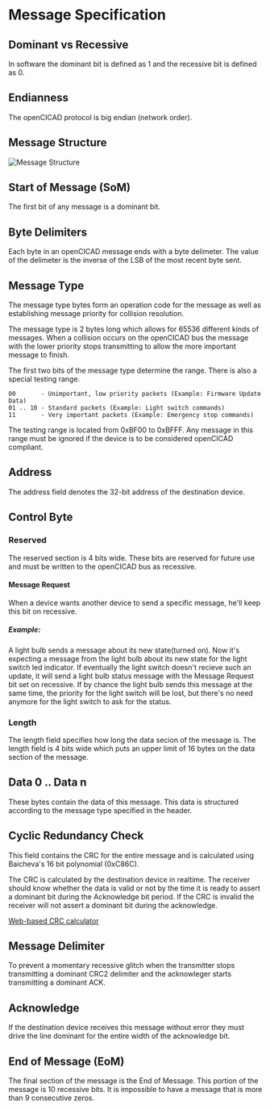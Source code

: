 # Message Specification

## Dominant vs Recessive
In software the dominant bit is defined as 1 and the recessive bit is defined as 0.

## Endianness
The openCICAD protocol is big endian (network order).

## Message Structure
![Message Structure](https://raw.github.com/amstan/openCICAD/master/doc/MessageStructure.svg)

## Start of Message (SoM)
The first bit of any message is a dominant bit.

## Byte Delimiters
Each byte in an openCICAD message ends with a byte delimeter. The value of the delimeter is the inverse of the LSB of the most recent byte sent. 

## Message Type
The message type bytes form an operation code for the message as well as establishing message priority for collision resolution.

The message type is 2 bytes long which allows for 65536 different kinds of messages. When a collision occurs on the openCICAD bus the message with the lower priority stops transmitting to allow the more important message to finish.

The first two bits of the message type determine the range. There is also a special testing range.

    00       - Unimportant, low priority packets (Example: Firmware Update Data)
    01 .. 10 - Standard packets (Example: Light switch commands)
    11       - Very important packets (Example: Emergency stop commands)

The testing range is located from 0xBF00 to 0xBFFF. Any message in this range must be ignored if the device is to be considered openCICAD compliant.

## Address

The address field denotes the 32-bit address of the destination device.

## Control Byte

### Reserved
The reserved section is 4 bits wide. These bits are reserved for future use and must be written to the openCICAD bus as recessive.

#### Message Request
When a device wants another device to send a specific message, he'll keep this bit on recessive.

##### Example:
A light bulb sends a message about its new state(turned on). Now it's expecting a message from the light bulb about its new state for the light switch led indicator.
If eventually the light switch doesn't recieve such an update, it will send a light bulb status message with the Message Request bit set on recessive. If by chance the light bulb sends this message at the same time, the priority for the light switch will be lost, but there's no need anymore for the light switch to ask for the status.

### Length
The length field specifies how long the data secion of the message is. The length field is 4 bits wide which puts an upper limit of 16 bytes on the data section of the message.

## Data 0 .. Data n
These bytes contain the data of this message. This data is structured according to the message type specified in the header.

## Cyclic Redundancy Check
This field contains the CRC for the entire message and is calculated using Baicheva's 16 bit polynomial (0xC86C).

The CRC is calculated by the destination device in realtime. The receiver should know whether the data is valid or not by the time it is ready to assert a dominant bit during the Acknowledge bit period. If the CRC is invalid the receiver will not assert a dominant bit during the acknowledge.

[Web-based CRC calculator](http://depa.usst.edu.cn/chenjq/www2/SDesign/JavaScript/CRCcalculation.htm)

## Message Delimiter
To prevent a momentary recessive glitch when the transmitter stops transmitting a dominant CRC2 delimiter and the acknowleger starts transmitting a dominant ACK.

## Acknowledge
If the destination device receives this message without error they must drive the line dominant for the entire width of the acknowledge bit.

## End of Message (EoM)
The final section of the message is the End of Message. This portion of the message is 10 recessive bits. It is impossible to have a message that is more than 9 consecutive zeros.
